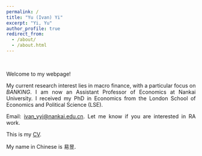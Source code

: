 ```yaml
---
permalink: /
title: "Yu (Ivan) Yi"
excerpt: "Yi, Yu"
author_profile: true
redirect_from: 
  - /about/
  - /about.html
---
```

<br/>
<style>
body {
text-align: justify;}
li {
  font-size: 14px;
}
</style>

Welcome to my webpage! 

My current research interest lies in macro finance, with a particular focus on *BANKING*. I am now an Assistant Professor of Economics at Nankai University. I received my PhD in Economics from the London School of Economics and Political Science (LSE).



Email: [ivan_yyi@nankai.edu.cn](mailto:ivan_yyi@nankai.edu.cn). Let me know if you are interested in RA work.

This is my [CV](https://IvanYYi.github.io/files/CV_YUYI.pdf).

My name in Chinese is 易昱.

